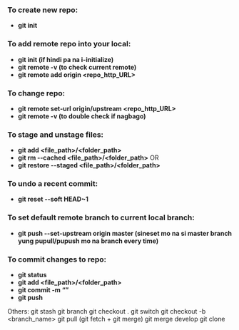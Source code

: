 ### To create new repo: 
- **git init**

### To add remote repo into your local:
- **git init (if hindi pa na i-initialize)**
- **git remote -v (to check current remote)**
- **git remote add origin <repo_http_URL>**

### To change repo:
- **git remote set-url origin/upstream <repo_http_URL>**
- **git remote -v (to double check if nagbago)**

### To stage and unstage files:
- **git add <file_path>/<folder_path>**
- **git rm --cached <file_path>/<folder_path>** OR
- **git restore --staged <file_path>/<folder_path>**

### To undo a recent commit:
- **git reset --soft HEAD~1**

### To set default remote branch to current local branch:
- **git push --set-upstream origin master (sineset mo na si master branch yung pupull/pupush mo na branch every time)**

### To commit changes to repo:
- **git status**
- **git add <file_path>/<folder_path>**
- **git commit -m “<message>”**
- **git push**

Others:
git stash
git branch
git checkout .
git switch 
git checkout -b <branch_name>
git pull (git fetch + git merge)
git merge develop
git clone


